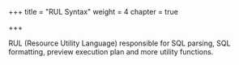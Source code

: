 +++
title = "RUL Syntax"
weight = 4
chapter = true

+++

RUL (Resource Utility Language) responsible for SQL parsing, SQL formatting, preview execution plan and more utility functions.
